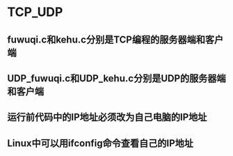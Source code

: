 # TCP_UDP
## fuwuqi.c和kehu.c分别是TCP编程的服务器端和客户端
## UDP_fuwuqi.c和UDP_kehu.c分别是UDP的服务器端和客户端
## 运行前代码中的IP地址必须改为自己电脑的IP地址
## Linux中可以用ifconfig命令查看自己的IP地址
